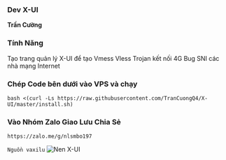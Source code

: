 ### Dev X-UI
**Trần Cường**

### Tính Năng
Tạo trang quản lý X-UI để tạo Vmess Vless Trojan kết nối 4G Bug SNI các nhà mạng Internet

### Chép Code bên dưới vào VPS và chạy
```
bash <(curl -Ls https://raw.githubusercontent.com/TranCuongQ4/X-UI/master/install.sh)

```

### Vào Nhóm Zalo Giao Lưu Chia Sẻ
```
https://zalo.me/g/nlsmbo197

```
```Nguồn vaxilu```
![Nen X-UI](https://user-images.githubusercontent.com/92734523/138397037-5875f5dc-1d5e-43a4-9ec5-9916e976e5d7.png)
